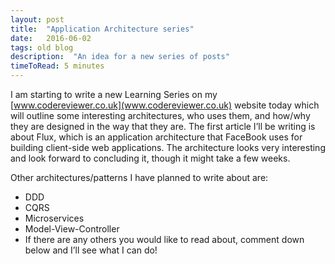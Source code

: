 ```yaml
---
layout: post
title:  "Application Architecture series"
date:   2016-06-02
tags: old blog
description:  "An idea for a new series of posts"
timeToRead: 5 minutes
---
```

I am starting to write a new Learning Series on my [www.codereviewer.co.uk](www.codereviewer.co.uk) website today which will outline some interesting architectures, who uses them, and how/why they are designed in the way that they are.  The first article I’ll be writing is about Flux, which is an application architecture that FaceBook uses for building client-side web applications.  The architecture looks very interesting and look forward to concluding it, though it might take a few weeks.

Other architectures/patterns I have planned to write about are:

- DDD
- CQRS
- Microservices
- Model-View-Controller
- If there are any others you would like to read about, comment down below and I’ll see what I can do!
